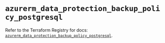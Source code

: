 # `azurerm_data_protection_backup_policy_postgresql`

Refer to the Terraform Registry for docs: [`azurerm_data_protection_backup_policy_postgresql`](https://registry.terraform.io/providers/hashicorp/azurerm/3.95.0/docs/resources/data_protection_backup_policy_postgresql).
